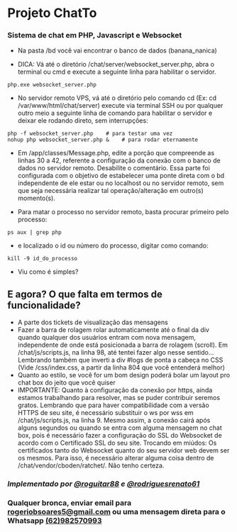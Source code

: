 # Projeto ChatTo
### Sistema de chat em PHP, Javascript e Websocket

- Na pasta /bd você vai encontrar o banco de dados (banana_nanica)

- DICA: Vá até o diretório /chat/server/websocket_server.php, abra o terminal ou cmd e execute a seguinte linha para habilitar o servidor.
```
php.exe websocket_server.php
```

- No servidor remoto VPS, vá até o diretório pelo comando cd (Ex: cd /var/www/html/chat/server) execute via terminal SSH ou por qualquer outro meio a seguinte linha de comando para habilitar o servidor e deixar ele rodando direto, sem interrupções:
```
php -f websocket_server.php    # para testar uma vez
nohup php websocket_server.php &    # para rodar eternamente
```

- Em /app/classes/Message.php, edite a porção que compreende as linhas 30 a 42, referente a configuração da conexão com o banco de dados no servidor remoto. Desabilite o comentário. Essa parte foi configurada com o objetivo de estabelecer uma ponte direta com o bd independente de ele estar ou no localhost ou no servidor remoto, sem que seja necessária realizar tal operação/alteração em outro(s) momento(s).

- Para matar o processo no servidor remoto, basta procurar primeiro pelo processo:
```
ps aux | grep php
```

- e localizado o id ou número do processo, digitar como comando:
```
kill -9 id_do_processo
```

- Viu como é simples?


## E agora? O que falta em termos de funcionalidade?
- A parte dos tickets de visualização das mensagens
- Fazer a barra de rolagem rolar automaticamente até o final da div quando qualquer dos usuários entram com nova mensagem, independente de onde está posicionada a barra de rolagem (scroll). Em /chat/js/scripts.js, na linha 98, até tentei fazer algo nesse sentido... Lembrando também que inverti a div #logs de ponta a cabeça no CSS (Vide /css/index.css, a partir da linha 804 que você entenderá melhor)
- Quanto ao estilo, se você for um bom design poderá bolar um layout pro chat box do jeito que você quiser
- IMPORTANTE: Quanto à configuração da conexão por https, ainda estamos trabalhando para resolver, mas se puder contribuir seremos gratos. Lembrando que para haver compatibilidade com a versão HTTPS de seu site, é necessário substituir o ws por wss em /chat/js/scripts.js, na linha 9. Mesmo assim, a conexão cairá após alguns segundos ou quando se entra com alguma mensagem no chat box, pois é necessário fazer a configuração do SSL do Websocket de acordo com o Certificado SSL do seu site. Trocando em miúdos: Os certificados tanto do Websocket quanto do seu servidor web devem ser os mesmos. Para isso, é necessário alterar alguma coisa dentro de /chat/vendor/cboden/ratchet/. Não tenho certeza.


### ***Implementado por [@roguitar88](https://github.com/roguitar88) e [@rodriguesrenato61](https://github.com/rodriguesrenato61)***

### Qualquer bronca, enviar email para rogeriobsoares5@gmail.com ou uma mensagem direta para o Whatsapp [(62)982570993](http://wa.me/5562982570993)
